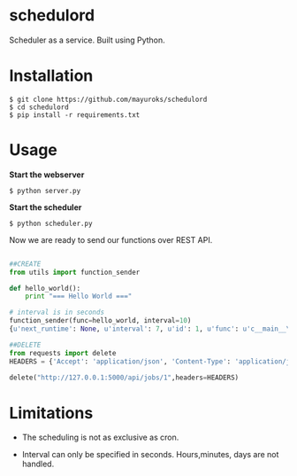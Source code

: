 # schedulord
Scheduler as a service. Built using Python.

# Installation
```
$ git clone https://github.com/mayuroks/schedulord
$ cd schedulord
$ pip install -r requirements.txt
```

# Usage
**Start the webserver**
```
$ python server.py
```

**Start the scheduler**
```
$ python scheduler.py
```

Now we are ready to send our functions over REST API.
```python

##CREATE
from utils import function_sender

def hello_world():
    print "=== Hello World ==="

# interval is in seconds
function_sender(func=hello_world, interval=10)
{u'next_runtime': None, u'interval': 7, u'id': 1, u'func': u'c__main__\nhello\np1\n.', u'name': u'hello'}

##DELETE
from requests import delete
HEADERS = {'Accept': 'application/json', 'Content-Type': 'application/json'}

delete("http://127.0.0.1:5000/api/jobs/1",headers=HEADERS)
```

# Limitations

- The scheduling is not as exclusive as cron.

- Interval can only be specified in seconds. Hours,minutes, days are not handled.
